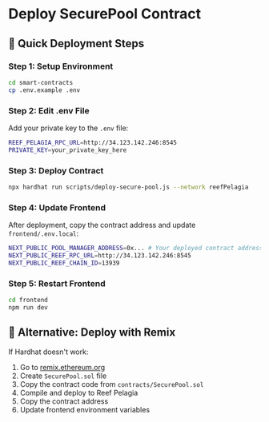 # Deploy SecurePool Contract

## 🚀 Quick Deployment Steps

### Step 1: Setup Environment
```bash
cd smart-contracts
cp .env.example .env
```

### Step 2: Edit .env File
Add your private key to the `.env` file:
```bash
REEF_PELAGIA_RPC_URL=http://34.123.142.246:8545
PRIVATE_KEY=your_private_key_here
```

### Step 3: Deploy Contract
```bash
npx hardhat run scripts/deploy-secure-pool.js --network reefPelagia
```

### Step 4: Update Frontend
After deployment, copy the contract address and update `frontend/.env.local`:
```bash
NEXT_PUBLIC_POOL_MANAGER_ADDRESS=0x... # Your deployed contract address
NEXT_PUBLIC_REEF_RPC_URL=http://34.123.142.246:8545
NEXT_PUBLIC_REEF_CHAIN_ID=13939
```

### Step 5: Restart Frontend
```bash
cd frontend
npm run dev
```

## 🔧 Alternative: Deploy with Remix

If Hardhat doesn't work:

1. Go to [remix.ethereum.org](https://remix.ethereum.org)
2. Create `SecurePool.sol` file
3. Copy the contract code from `contracts/SecurePool.sol`
4. Compile and deploy to Reef Pelagia
5. Copy the contract address
6. Update frontend environment variables
